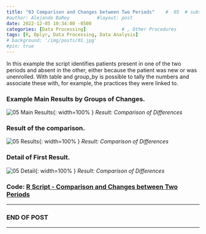 ```yaml
---
title: "03 Comparison and Changes between Two Periods"    #  05  # subtitle: "SUBTITLE it doesn't work for chirpy."
#author: Alejando BaRey          #layout: post
date: 2022-12-05 10:34:00 -0500
categories: [Data Processing]             # , Other Procedures
tags: [R, Dplyr, Data Processing, Data Analysis]
# background: '/img/posts/01.jpg'
#pin: true
---
```


<!--## Comparison and Changes between Two Periods-->

In this example the script identifies patients present in one of the two periods and absent in the other, either because the patient was new or was unenrolled. With table and group_by is possible to tally the numbers and associate these with, for example, the practices they were linked to.

### Example Main Results by Groups of Changes.

![05 Main Results](/images/DataProcess/05_Changes_of_Practices_per_Patient.PNG){: width=100% }<!--{: width="350" height="350" }-->
_Result: Comparison of Differences_

### Result of the comparison.

![05 Results](/images/DataProcess/05_Result_Comparison.PNG){: width=100% }<!--{: width="350" height="350" }-->
_Result: Comparison of Differences_

### Detail of First Result.

![05 Detail](/images/DataProcess/05_Detail_First_Result.PNG){: width=100% }<!--{: width="350" height="350" }-->
_Result: Comparison of Differences_

### Code: [R Script - Comparison and Changes between Two Periods](https://github.com/albarey33/Data_Analysis_R/blob/main/05%20Comparison%20and%20Changes%20between%20Two%20Periods.R)







_____

### END OF POST
___


